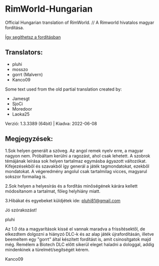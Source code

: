 ﻿RimWorld-Hungarian
==================

Official Hungarian translation of RimWorld. // A Rimworld hivatalos magyar fordítása.

[Így segíthetsz a fordításban](https://ludeon.com/forums/index.php?topic=2933.msg27450#msg27450)

Translators:
---------------------
- pluhi
- mosszo
- gorrt (Malvern)
- Kanco09

Some text used from the old partial translation created by:
- Jamesgt
- SjoCi
- Moredoor
- Laoka25

Verzió: 1.3.3389 (64bit) |
Kiadva: 2022-06-08

Megjegyzések:
---------------------
1.Sok helyen generált a szöveg. Az angol remek nyelv erre, a magyar nagyon nem. Próbáltam kerülni a ragozást, ahol csak lehetett. A szobrok témájának leírása sok helyen tartalmaz egymásba ágyazott változókat. Kifejezésekből és szavakból így generál a játék tagmondatokat, ezekből mondatokat. A végeredmény angolul csak tartalmilag vicces, magyarul sokszor formailag is.

2.Sok helyen a helyesírás és a fordítás minőségének kárára kellett módosítanom a tartalmat, főleg helyhiány miatt.

3.Hibákat és egyebeket küldjétek ide: pluhi81@gmail.com

Jó szórakozást!

pluhi

Az 1.0 óta a magyarítások kissé el vannak maradva a frissítésektől, de elkezdtem dolgozni a hiányzó DLC-k és az alap játék újrafordításán, illetve beemeltem egy "gorrt" által készített fordítást is, amit csinosítgatok majd még. Remélem a Biotech DLC előtt sikerül eleget haladni a dologgal, addig mindenkinek a türelmét/segítségét kérem.

Kanco09
